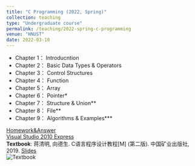 ```yaml
---
title: "C Programming (2022, Spring)"
collection: teaching
type: "Undergraduate course"
permalink: /teaching/2022-spring-c-programming
venue: "HNUST"
date: 2022-03-10
---
```

* Chapter 1： Introducntion
* Chapter 2： Basic Data Types & Operators
* Chapter 3： Control Structures
* Chapter 4： Function
* Chapter 5： Array
* Chapter 6： Pointer*
* Chapter 7： Structure & Union**
* Chapter 8： File**
* Chapter 9： Algorithms & Examples***

[Homework&Answer](https://github.com/guoshengkang/guoshengkang.github.io/blob/master/_teaching/2021-spring-c-programming-HW&Ans.md)  
[Visual Studio 2010 Express](https://pan.baidu.com/s/1jH0P9Gf2ytXe8xYI_USZ0w)  
**Textbook**: 蒋清明, 向德生. C语言程序设计教程[M] (第二版). 中国矿业出版社, 2019. [Slides](https://pan.baidu.com/s/19k1-hsVstdx7bwgfAad6gQ)  
![Textbook](http://guoshengkang.github.io/files/2021_Spring_C_Programming-教材封面.jpg)

